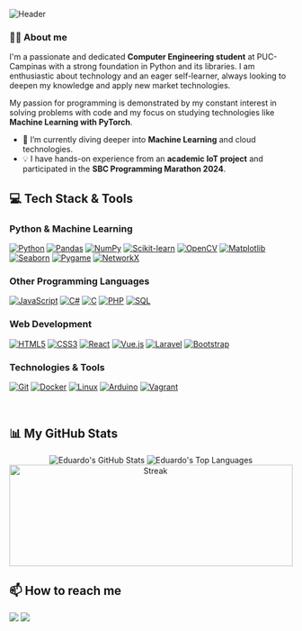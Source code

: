 ![Header](https://capsule-render.vercel.app/api?type=venom&height=300&color=gradient&text=Eduardo%20Silva&textBg=false&fontAlign=50&fontAlignY=50&animation=fadeIn&strokeWidth=0&rotate=0&desc=Computer%20Engineering&descAlignY=63&section=header&stroke=0)

### 👨‍💻 About me
  I'm a passionate and dedicated **Computer Engineering student** at PUC-Campinas with a strong foundation in Python and its libraries. I am enthusiastic about technology and an eager self-learner, always looking to deepen my knowledge and apply new market technologies.
  
  My passion for programming is demonstrated by my constant interest in solving problems with code and my focus on studying technologies like **Machine Learning with PyTorch**.
- 🌱 I’m currently diving deeper into **Machine Learning** and cloud technologies.
- 💡 I have hands-on experience from an **academic IoT project** and participated in the **SBC Programming Marathon 2024**.
  
## 💻 Tech Stack & Tools

### Python & Machine Learning
<p>
  <a href="#"><img alt="Python" src="https://img.shields.io/badge/Python-3776AB?style=for-the-badge&logo=python&logoColor=white"></a>
  <a href="#"><img alt="Pandas" src="https://img.shields.io/badge/Pandas-150458?style=for-the-badge&logo=pandas&logoColor=white"></a>
  <a href="#"><img alt="NumPy" src="https://img.shields.io/badge/NumPy-013243?style=for-the-badge&logo=numpy&logoColor=white"></a>
  <a href="#"><img alt="Scikit-learn" src="https://img.shields.io/badge/scikit--learn-F7931E?style=for-the-badge&logo=scikit-learn&logoColor=white"></a>
  <a href="#"><img alt="OpenCV" src="https://img.shields.io/badge/OpenCV-5C3EE8?style=for-the-badge&logo=opencv&logoColor=white"></a>
  <a href="#"><img alt="Matplotlib" src="https://img.shields.io/badge/Matplotlib-3776AB?style=for-the-badge&logo=matplotlib&logoColor=white"></a>
  <a href="#"><img alt="Seaborn" src="https://img.shields.io/badge/Seaborn-3776AB?style=for-the-badge&logo=seaborn&logoColor=white"></a>
  <a href="#"><img alt="Pygame" src="https://img.shields.io/badge/Pygame-6495ED?style=for-the-badge&logo=pygame&logoColor=white"></a>
  <a href="#"><img alt="NetworkX" src="https://img.shields.io/badge/NetworkX-FF5733?style=for-the-badge&logoColor=white"></a>
</p>

### Other Programming Languages
<p>
  <a href="#"><img alt="JavaScript" src="https://img.shields.io/badge/JavaScript-F7DF1E?style=for-the-badge&logo=javascript&logoColor=black"></a>
  <a href="#"><img alt="C#" src="https://img.shields.io/badge/C%23-239120?style=for-the-badge&logo=c-sharp&logoColor=white"></a>
  <a href="#"><img alt="C" src="https://img.shields.io/badge/C-00599C?style=for-the-badge&logo=c&logoColor=white"></a>
  <a href="#"><img alt="PHP" src="https://img.shields.io/badge/PHP-777BB4?style=for-the-badge&logo=php&logoColor=white"></a>
  <a href="#"><img alt="SQL" src="https://img.shields.io/badge/SQL-4479A1?style=for-the-badge&logo=postgresql&logoColor=white"></a>
</p>

### Web Development
<p>
  <a href="#"><img alt="HTML5" src="https://img.shields.io/badge/HTML5-E34F26?style=for-the-badge&logo=html5&logoColor=white"></a>
  <a href="#"><img alt="CSS3" src="https://img.shields.io/badge/CSS3-1572B6?style=for-the-badge&logo=css3&logoColor=white"></a>
  <a href="#"><img alt="React" src="https://img.shields.io/badge/React-20232A?style=for-the-badge&logo=react&logoColor=61DAFB"></a>
  <a href="#"><img alt="Vue.js" src="https://img.shields.io/badge/Vue.js-4FC08D?style=for-the-badge&logo=vue.js&logoColor=white"></a>
  <a href="#"><img alt="Laravel" src="https://img.shields.io/badge/Laravel-FF2D20?style=for-the-badge&logo=laravel&logoColor=white"></a>
  <a href="#"><img alt="Bootstrap" src="https://img.shields.io/badge/Bootstrap-563D7C?style=for-the-badge&logo=bootstrap&logoColor=white"></a>
</p>

### Technologies & Tools
<p>
  <a href="#"><img alt="Git" src="https://img.shields.io/badge/GIT-E44C30?style=for-the-badge&logo=git&logoColor=white"></a>
  <a href="#"><img alt="Docker" src="https://img.shields.io/badge/Docker-2496ED?style=for-the-badge&logo=docker&logoColor=white"></a>
  <a href="#"><img alt="Linux" src="https://img.shields.io/badge/Linux-FCC624?style=for-the-badge&logo=linux&logoColor=black"></a>
  <a href="#"><img alt="Arduino" src="https://img.shields.io/badge/Arduino-00979D?style=for-the-badge&logo=arduino&logoColor=white"></a>
  <a href="#"><img alt="Vagrant" src="https://img.shields.io/badge/Vagrant-1868F2?style=for-the-badge&logo=vagrant&logoColor=white"></a>
</p>

<br>

## 📊 My GitHub Stats
<p align="center">
    <img src="https://github-readme-stats.vercel.app/api?username=EduardoSilvaS&show_icons=true&theme=date_night&include_all_commits=true&count_private=true" alt="Eduardo's GitHub Stats" />
    <img src="https://github-readme-stats.vercel.app/api/top-langs/?username=EduardoSilvaS&layout=compact&langs_count=8&theme=date_night" alt="Eduardo's Top Languages" />
    <img height="180" src="https://github-readme-streak-stats.herokuapp.com?user=EduardoSilvaS&theme=date_night&hide_border=true&date_format=j%20M%5B%20Y%5D&card_width=835" alt="Streak" width="100%">
</p>

## 📫 How to reach me
<p>
  <a href="https://linkedin.com/in/eduardo-da-silva-dos-santos-197355231" target="_blank"><img src="https://img.shields.io/badge/-LinkedIn-%230077B5?style=for-the-badge&logo=linkedin&logoColor=white" target="_blank"></a>
  <a href="mailto:eduardoss2020.ve@gmail.com"><img src="https://img.shields.io/badge/-Gmail-%23333?style=for-the-badge&logo=gmail&logoColor=white" target="_blank"></a>
</p>

<!-- 
<p>
  - 🚀 Atualmente trabalhando em [Nome de um projeto pessoal ou da empresa]
  - 🌱 Estudando e aprimorando minhas habilidades em [Tecnologia que você está aprendendo]
  - 💬 Fique à vontade para me perguntar sobre [Assunto que você domina]
  - 📫 Como me encontrar: [Seu e-mail ou outra forma de contato]
</p>

**EduardoSilvaS/EduardoSilvaS** is a ✨ _special_ ✨ repository because its `README.md` (this file) appears on your GitHub profile.

Here are some ideas to get you started:

- 🔭 I’m currently working on ...
- 🌱 I’m currently learning ...
- 👯 I’m looking to collaborate on ...
- 🤔 I’m looking for help with ...
- 💬 Ask me about ...
- 📫 How to reach me: ...
- 😄 Pronouns: ...
- ⚡ Fun fact: ...
-->
